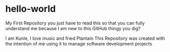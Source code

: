 # hello-world
My First Repository 
you just have to read this
so that you can fully understand me
because I am new to this GitHub thingy you dig?


I am Kunle, I love music and fried Plantain
This Repository was created with the intention of me using it to manage software development projects

